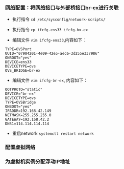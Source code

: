 
### 网络配置：将网络接口与外部桥接口br-ex进行关联

- 执行指令 `cd /etc/sysconfig/network-scripts/`
- 执行指令 `cp ifcfg-ens33 ifcfg-bx-ex`

- 编辑文件 `vim ifcfg-ens33`,内容如下：

```
TYPE=OVSPort
UUID="07904201-4e09-42e5-aec6-3d255e337986"
ONBOOT="yes"
DEVICE=ens33
DEVICETYPE=ovs
OVS_BRIDGE=br-ex
```

- 编辑文件 `vim ifcfg-br-ex`, 内容如下：
  
```
OOTPROTO="static"
DEVICE="br-ex"
DEVICETYPE=ovs
TYPE=OVSBridge
ONBOOT="yes"
IPADDR=192.168.42.149
NETMASK=255.255.255.0
GATEWAY=192.168.42.2
DNS1=114.114.114.114
```

- 重启network `systemctl restart network`

### 配置虚拟网络


### 为虚拟机实例分配浮动IP地址


  
